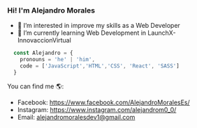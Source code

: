 ### Hi! I'm Alejandro Morales
- 👀 I’m interested in improve my skills as a Web Developer
- 🌱 I’m currently learning Web Development in LaunchX-InnovaccionVirtual

```js
  const Alejandro = {
    pronouns = 'he' | 'him',
    code = ['JavaScript','HTML','CSS', 'React', 'SASS']
  }
```

You can find me 🌎:
- Facebook: https://www.facebook.com/AlejandroMoralesEs/
- Instagram: https://www.instagram.com/alejandrom0_0/
- Email: alejandromoralesdev1@gmail.com


<!---
AlejandroMorales-s/AlejandroMorales-s is a ✨ special ✨ repository because its `README.md` (this file) appears on your GitHub profile.
You can click the Preview link to take a look at your changes.
--->
